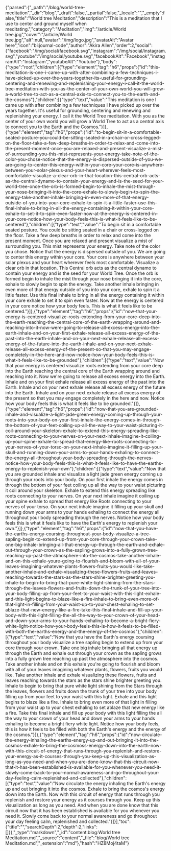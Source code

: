{"parsed":{"_path":"/blog/world-tree-meditation","_dir":"blog","_draft":false,"_partial":false,"_locale":"","_empty":false,"title":"World tree Meditation","description":"This is a meditation that I use to center and ground myself when meditating.","category":"Meditation","img":"/article/World tree.jpg","cover":"/article/World tree.jpg","alt":null,"avatar":"/img/logo.jpg","avatarAlt":"Avatar here","icon":"bi:journal-code","author":"Akira Allen","order":2,"social":{"facebook":"/img/social/facebook.svg","instagram":"/img/social/instagram.svg","youtube":"/img/social/youtube.svg","facebookAlt":"Facebook","instagramAlt":"Instagram","youtubeAlt":"Youtube"},"body":{"type":"root","children":[{"type":"element","tag":"h6","props":{"id":"this-meditation-is-one-i-came-up-with-after-combining-a-few-techniques-i-have-picked-up-over-the-years-together-its-useful-for-grounding-centering-and-renewing-and-replenishing-your-energy-i-call-it-the-world-tree-meditation-with-you-as-the-center-of-your-own-world-you-will-grow-a-world-tree-to-act-as-a-central-axis-to-connect-you-to-the-earth-and-the-cosmos"},"children":[{"type":"text","value":"This meditation is one I came up with after combining a few techniques I have picked up over the years together. It's useful for grounding, centering and renewing and replenishing your energy. I call it the World Tree meditation. With you as the center of your own world you will grow a World Tree to act as a central axis to connect you to the Earth and the Cosmos."}]},{"type":"element","tag":"h6","props":{"id":"to-begin-sit-in-a-comfortable-seated-posture-you-could-be-sitting-seated-in-a-chair-or-cross-legged-on-the-floor-take-a-few-deep-breaths-in-order-to-relax-and-come-into-the-present-moment-once-you-are-relaxed-and-present-visualize-a-mist-of-surrounding-you-this-mist-represents-your-energy-take-note-of-the-color-you-chose-notice-that-the-energy-is-dispersed-outside-of-you-we-are-going-to-center-this-energy-within-your-core-your-core-is-anywhere-between-your-solar-plexus-and-your-heart-wherever-feels-most-comfortable-visualize-a-clear-orb-in-that-location-this-central-orb-acts-as-the-central-dynamo-to-contain-your-energy-and-is-the-seed-for-your-world-tree-once-the-orb-is-formed-begin-to-inhale-the-mist-through-your-nose-bringing-it-into-the-core-exhale-to-slowly-begin-to-spin-the-energy-take-another-inhale-bringing-in-even-more-of-that-energy-outside-of-you-into-your-core-exhale-to-spin-it-a-little-faster-use-this-final-inhale-to-bring-in-all-the-energy-containing-it-within-your-core-exhale-to-set-it-to-spin-even-faster-now-at-the-energy-is-centered-in-your-core-notice-how-your-body-feels-this-is-what-it-feels-like-to-be-centered"},"children":[{"type":"text","value":"To begin sit in a comfortable seated posture. You could be sitting seated in a chair or cross-legged on the floor. Take a few deep breaths in order to relax and come into the present moment. Once you are relaxed and present visualize a mist of surrounding you. This mist represents your energy. Take note of the color you chose. Notice that the energy is dispersed outside of you. We are going to center this energy within your core. Your core is anywhere between your solar plexus and your heart wherever feels most comfortable. Visualize a clear orb in that location. This Central orb acts as the central dynamo to contain your energy and is the seed for your World Tree. Once the orb is formed begin to inhale the mist through your nose bringing it into the core, exhale to slowly begin to spin the energy. Take another inhale bringing in even more of that energy outside of you into your core, exhale to spin it a little faster. Use this final inhale to bring in all the energy containing it within your core exhale to set it to spin even faster. Now at the energy is centered in your core notice how your body feels. This is what it feels like to be centered."}]},{"type":"element","tag":"h6","props":{"id":"now-that-your-energy-is-centered-visualize-roots-extending-from-your-core-deep-into-the-earth-reaching-the-central-core-of-the-earth-wrapping-around-and-reaching-into-it-now-were-going-to-release-all-excess-energy-into-the-earth-inhale-and-on-your-first-exhale-release-all-excess-energy-of-the-past-into-the-earth-inhale-and-on-your-next-exhale-release-all-excess-energy-of-the-future-into-the-earth-inhale-and-on-your-next-exhale-release-all-excess-energy-of-the-present-so-that-you-may-engage-completely-in-the-here-and-now-notice-how-your-body-feels-this-is-what-it-feels-like-to-be-grounded"},"children":[{"type":"text","value":"Now that your energy is centered visualize roots extending from your core deep into the Earth reaching the central core of the Earth wrapping around and reaching into it. Now we're going to release all excess energy into the Earth. Inhale and on your first exhale release all excess energy of the past into the Earth. Inhale and on your next exhale release all excess energy of the future into the Earth. Inhale and on your next exhale release all excess energy of the present so that you may engage completely in the here and now. Notice how your body feels this is what it feels like to be grounded."}]},{"type":"element","tag":"h6","props":{"id":"now-that-you-are-grounded-inhale-and-visualize-a-light-jade-green-energy-coming-up-through-your-roots-into-your-body-on-your-first-inhale-the-energy-comes-in-through-the-bottom-of-your-feet-coiling-up-all-the-way-to-your-waist-picturing-it-coil-around-your-skeleton-exhale-to-extend-this-energy-spreading-like-roots-connecting-to-your-nerves-on-your-next-inhale-imagine-it-coiling-up-your-spine-exhale-to-spread-that-energy-like-roots-connecting-to-your-nerves-of-your-torso-on-your-next-inhale-imagine-it-filling-up-your-skull-and-running-down-your-arms-to-your-hands-exhaling-to-connect-the-energy-all-throughout-your-body-spreading-through-the-nerves-notice-how-your-body-feels-this-is-what-it-feels-like-to-have-the-earths-energy-to-replenish-your-own"},"children":[{"type":"text","value":"Now that you are grounded inhale and visualize a light jade green energy coming up through your roots into your body. On your first inhale the energy comes in through the bottom of your feet coiling up all the way to your waist picturing it coil around your skeleton. Exhale to extend this energy spreading like roots connecting to your nerves. On your next inhale imagine it coiling up your spine exhale to spread that energy like Roots connecting to your nerves of your torso. On your next inhale imagine it filling up your skull and running down your arms to your hands exhaling to connect the energy all throughout your body spreading through the nerves. Notice how your body feels this is what it feels like to have the Earth's energy to replenish your own."}]},{"type":"element","tag":"h6","props":{"id":"now-that-you-have-the-earths-energy-coursing-throughout-your-body-visualize-a-tree-sapling-begin-to-extend-up-from-your-core-through-your-crown-take-one-big-inhale-bringing-all-that-energy-up-through-the-earth-and-exhale-out-through-your-crown-as-the-sapling-grows-into-a-fully-grown-tree-reaching-up-past-the-atmosphere-into-the-cosmos-take-another-inhale-and-on-this-exhale-youre-going-to-flourish-and-bloom-with-all-of-your-leaves-imagining-whatever-plants-flowers-fruits-you-would-like-take-another-inhale-and-exhale-visualizing-these-flowers-fruits-and-leaves-reaching-towards-the-stars-as-the-stars-shine-brighter-greeting-you-inhale-to-begin-to-bring-that-pure-white-light-shining-from-the-stars-through-the-leaves-flowers-and-fruits-down-the-trunk-of-your-tree-into-your-body-filling-up-from-your-feet-to-your-waist-with-this-light-exhale-and-this-light-begins-to-blaze-like-a-fire-inhale-to-bring-even-more-of-that-light-in-filling-from-your-waist-up-to-your-chest-exhaling-to-set-ablaze-that-new-energy-like-a-fire-take-this-final-inhale-and-fill-up-your-body-with-this-light-filling-the-all-the-way-to-your-crown-of-your-head-and-down-your-arms-to-your-hands-exhaling-to-become-a-bright-fiery-white-light-notice-how-your-body-feels-this-is-how-it-feels-to-be-filled-with-both-the-earths-energy-and-the-energy-of-the-cosmos"},"children":[{"type":"text","value":"Now that you have the Earth's energy coursing throughout your body visualize a tree sapling begin to extend up from your core through your crown. Take one big inhale bringing all that energy up through the Earth and exhale out through your crown as the  sapling grows into a fully grown tree reaching up past the atmosphere into the cosmos. Take another inhale and on this exhale you're going to flourish and bloom with all of your leaves imagining whatever plants, flowers, fruits you would like. Take another inhale and exhale visualizing these flowers, fruits and leaves reaching towards the stars as the stars shine brighter greeting you. Inhale to begin to bring that pure white light shining from the Stars through the leaves, flowers and fruits down the trunk of your tree into your body filling up from your feet to your waist with this light. Exhale and this light begins to blaze like a fire. Inhale to bring even more of that light in filling from your waist up to your chest exhaling to set ablaze that new energy like a fire. Take this final inhale and fill up your body with this light filling the all the way to your crown of your head and down your arms to your hands exhaling to become a bright fiery white light. Notice how your body feels, this is how it feels to be filled with both the Earth's energy and the energy of the cosmos."}]},{"type":"element","tag":"h6","props":{"id":"now-circulate-the-energy-inhaling-the-earths-energy-up-and-out-bringing-it-into-the-cosmos-exhale-to-bring-the-cosmoss-energy-down-into-the-earth-now-with-this-circuit-of-energy-that-runs-through-you-replenish-and-restore-your-energy-as-it-courses-through-you-keep-up-this-visualization-as-long-as-you-need-and-when-you-are-done-know-that-this-circuit-now-that-it-has-been-established-is-available-for-you-whenever-you-need-it-slowly-come-back-to-your-normal-awareness-and-go-throughout-your-day-feeling-calm-replenished-and-collected"},"children":[{"type":"text","value":"Now circulate the energy inhaling the Earth's energy up and out bringing it into the cosmos. Exhale to bring the cosmos's energy down into the Earth. Now with this circuit of energy that runs through you replenish and restore your energy as it courses through you. Keep up this visualization as long as you need. And when you are done know that this circuit now that it has been established is available for you whenever you need it. Slowly come back to your normal awareness and go throughout your day feeling calm, replenished and collected."}]}],"toc":{"title":"","searchDepth":2,"depth":2,"links":[]}},"_type":"markdown","_id":"content:blog:World tree Meditation.md","_source":"content","_file":"blog/World tree Meditation.md","_extension":"md"},"hash":"HZ8Moj4taM"}